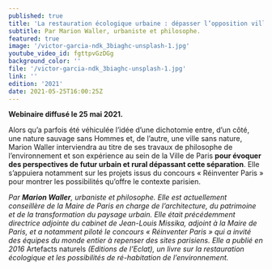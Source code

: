 ```yaml
---
published: true
title: 'La restauration écologique urbaine : dépasser l’opposition ville-nature'
subtitle: Par Marion Waller, urbaniste et philosophe.
featured: true
image: '/victor-garcia-ndk_3biaghc-unsplash-1.jpg'
youtube_video_id: fgttpvGzDGg
background_color: ''
file: '/victor-garcia-ndk_3biaghc-unsplash-1.jpg'
link: ''
edition: '2021'
date: 2021-05-25T16:00:25Z
---
```


**Webinaire diffusé le 25 mai 2021.**

Alors qu’a parfois été véhiculée l’idée d’une dichotomie entre, d’un côté, une nature sauvage sans Hommes et, de l’autre, une ville sans nature, Marion Waller interviendra au titre de ses travaux de philosophe de l’environnement et son expérience au sein de la Ville de Paris **pour évoquer des perspectives de futur urbain et rural dépassant cette séparation**. Elle s’appuiera notamment sur les projets issus du concours « Réinventer Paris » pour montrer les possibilités qu’offre le contexte parisien.

_Par **Marion Waller**, urbaniste et philosophe. Elle est actuellement conseillère de la Maire de Paris en charge de l’architecture, du patrimoine et de la transformation du paysage urbain. Elle était précédemment directrice adjointe du cabinet de Jean-Louis Missika, adjoint à la Maire de Paris, et a notamment piloté le concours « Réinventer Paris » qui a invité des équipes du monde entier à repenser des sites parisiens. Elle a publié en 2016_ Artefacts naturels _(Editions de l’Eclat), un livre sur la restauration écologique et les possibilités de ré-habitation de l’environnement._
